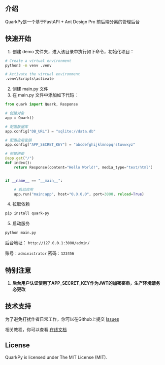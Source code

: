 ## 介绍
QuarkPy是一个基于FastAPI + Ant Design Pro 前后端分离的管理后台

## 快速开始

1. 创建 demo 文件夹，进入该目录中执行如下命令，初始化项目：
``` bash
# Create a virtual environment
python3 -m venv .venv

# Activate the virtual environment
.venv\Scripts\activate
```
2. 创建 main.py 文件
3. 在 main.py 文件中添加如下代码：
```python
from quark import Quark, Response

# 创建对象
app = Quark()

# 配置数据库
app.config["DB_URL"] = "sqlite://data.db"

# 配置应用密钥
app.config["APP_SECRET_KEY"] = "abcdefghijklmnopqrstuvwxyz"

# 创建路由
@app.get("/")
def index():
    return Response(content="Hello World!", media_type="text/html")


if __name__ == "__main__":

    # 启动应用
    app.run("main:app", host="0.0.0.0", port=3000, reload=True)

```
4. 拉取依赖
``` bash
pip install quark-py
```
5. 启动服务
``` bash
python main.py
```

后台地址： ```http://127.0.0.1:3000/admin/```

账号：```administrator```
密码：```123456```

## 特别注意
1. **后台用户认证使用了APP_SECRET_KEY作为JWT的加密密串，生产环境请务必更改**

## 技术支持
为了避免打扰作者日常工作，你可以在Github上提交 [Issues](https://github.com/quarkcloudio/quark-py/issues)

相关教程，你可以查看 [在线文档](http://quarkcloud.io/quark-py/)

## License
QuarkPy is licensed under The MIT License (MIT).